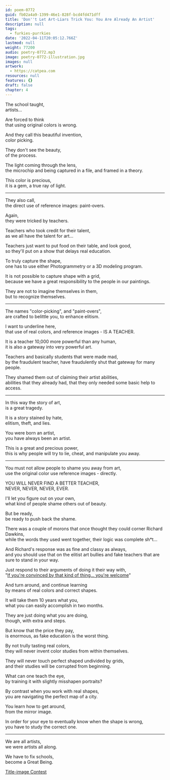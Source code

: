 ```yaml
---
id: poem-0772
guid: fb02a4a9-1399-46e1-828f-bcd4fd471dff
title: 'Don''t Let Art-Liars Trick You: You Are Already An Artist'
description: null
tags:
  - furkies-purrkies
date: '2022-04-11T20:05:12.766Z'
lastmod: null
weight: 77200
audio: poetry-0772.mp3
image: poetry-0772-illustration.jpg
images: null
artwork:
  - https://catpea.com
resources: null
features: {}
draft: false
chapter: 4
---
```


The school taught,\
artists...

Are forced to think\
that using original colors is wrong.

And they call this beautiful invention,\
color picking.

They don't see the beauty,\
of the process.

The light coming through the lens,\
the microchip and being captured in a file, and framed in a theory.

This color is precious,\
it is a gem, a true ray of light.

---

They also call,\
the direct use of reference images: paint-overs.

Again,\
they were tricked by teachers.

Teachers who took credit for their talent,\
as we all have the talent for art...

Teachers just want to put food on their table, and look good,\
so they'll put on a show that delays real education.

To truly capture the shape,\
one has to use either Photogrammetry or a 3D modeling program.

It is not possible to capture shape with a grid,\
because we have a great responsibility to the people in our paintings.

They are not to imagine themselves in them,\
but to recognize themselves.

---

The names "color-picking", and "paint-overs",\
are crafted to belittle you, to enhance elitism.

I want to underline here,\
that use of real colors, and reference images - IS A TEACHER.

It is a teacher 10,000 more powerful than any human,\
it is also a gateway into very powerful art.

Teachers and basically students that were made mad,\
by the fraudulent teacher, have fraudulently shut that gateway for many people.

They shamed them out of claiming their artist abilities,\
abilities that they already had, that they only needed some basic help to access.

---

In this way the story of art,\
is a great tragedy.

It is a story stained by hate,\
elitism, theft, and lies.

You were born an artist,\
you have always been an artist.

This is a great and precious power,\
this is why people will try to lie, cheat, and manipulate you away.

---

You must not allow people to shame you away from art,\
use the original color use reference images - directly.

YOU WILL NEVER FIND A BETTER TEACHER,\
NEVER, NEVER, NEVER, EVER.

I'll let you figure out on your own,\
what kind of people shame others out of beauty.

But be ready,\
be ready to push back the shame.

There was a couple of morons that once thought they could corner Richard Dawkins,\
while the words they used went together, their logic was complete sh\*t...

And Richard's response was as fine and classy as always,\
and you should use that on the elitist art bullies and fake teachers that are sure to stand in your way.

Just respond to their arguments of doing it their way with,\
"[If you're convinced by that kind of thing... you're welcome](https://www.youtube.com/watch?v=zPsmYWbY-VA\&t=3010s)"

And turn around, and continue learning\
by means of real colors and correct shapes.

It will take them 10 years what you,\
what you can easily accomplish in two months.

They are just doing what you are doing,\
though, with extra and steps.

But know that the price they pay,\
is enormous, as fake education is the worst thing.

By not trully tasting real colors,\
they will never invent color studies from within themselves.

They will never touch perfect shaped undivided by grids,\
and their studies will be corrupted from beginning.

What can one teach the eye,\
by training it with slightly misshapen portraits?

By contrast when you work with real shapes,\
you are navigating the perfect map of a city.

You learn how to get around,\
from the mirror image.

In order for your eye to eventually know when the shape is wrong,\
you have to study the correct one.

---

We are all artists,\
we were artists all along.

We have to fix schools,\
become a Great Being.

[Title-image Contest](https://www.reddit.com/r/redditgetsdrawn/comments/tjpzny/this_is_me/)
